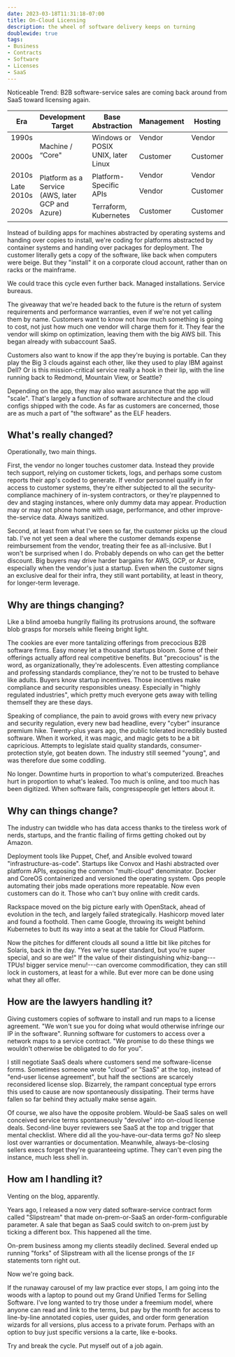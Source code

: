 ```yaml
---
date: 2023-03-18T11:31:18-07:00
title: On-Cloud Licensing
description: the wheel of software delivery keeps on turning
doublewide: true
tags:
- Business
- Contracts
- Software
- Licenses
- SaaS
---
```


Noticeable Trend: B2B software-service sales are coming back around from SaaS toward licensing again.

<table class=borders>
  <thead>
    <tr>
      <th>Era</th>
      <th>Development Target</th>
      <th>Base Abstraction</th>
      <th>Management</th>
      <th>Hosting</th>
      <th colspan=2>Buzzwords</th>
    </tr>
  </thead>
  <tbody>
    <tr>
      <td>1990s</td>
      <td rowspan=2>Machine / “Core"</td>
      <td rowspan=2>Windows or POSIX UNIX, later Linux</td>
      <td>Vendor</td>
      <td>Vendor</td>
      <td colspan=2><abbr title="Application Service Provider">ASP</abbr></td>
    </tr>
    <tr>
      <td>2000s</td>
      <td>Customer</td>
      <td>Customer</td>
      <td><abbr title="On-Premises Licensing">On-Prem</abbr></td>
      <td rowspan=2>Hybrid SaaS</td>
    </tr>
    <tr>
      <td>2010s</td>
      <td rowspan=3>Platform as a Service (AWS, later GCP and Azure)</td>
      <td rowspan=2>Platform-Specific APIs</td>
      <td>Vendor</td>
      <td>Vendor</td>
      <td><abbr title="Software as a Service">SaaS</abbr></td>
    </tr>
    <tr>
      <td>Late 2010s</td>
      <td>Vendor</td>
      <td>Customer</td>
      <td colspan=2>Subaccount SaaS</td>
    </tr>
    <tr>
      <td>2020s</td>
      <td>Terraform, Kubernetes</td>
      <td>Customer</td>
      <td>Customer</td>
      <td colspan=2>On-Cloud</td>
    </tr>
  </tbody>
</table>

Instead of building apps for machines abstracted by operating systems and handing over copies to install, we're coding for platforms abstracted by container systems and handing over packages for deployment.  The customer literally gets a copy of the software, like back when computers were beige.  But they "install" it on a corporate cloud account, rather than on racks or the mainframe.

We could trace this cycle even further back.  Managed installations.  Service bureaus.

The giveaway that we're headed back to the future is the return of system requirements and performance warranties, even if we're not yet calling them by name.  Customers want to know not how much something is going to cost, not just how much one vendor will charge them for it.  They fear the vendor will skimp on optimization, leaving them with the big AWS bill.  This began already with subaccount SaaS.

Customers also want to know if the app they're buying is portable.  Can they play the Big 3 clouds against each other, like they used to play IBM against Dell?  Or is this mission-critical service really a hook in their lip, with the line running back to Redmond, Mountain View, or Seattle?

Depending on the app, they may also want assurance that the app will "scale".  That's largely a function of software architecture and the cloud configs shipped with the code.  As far as customers are concerned, those are as much a part of "the software" as the ELF headers.

## What's really changed?

Operationally, two main things.

First, the vendor no longer touches customer data.  Instead they provide tech support, relying on customer tickets, logs, and perhaps some custom reports their app's coded to generate.  If vendor personnel qualify in for access to customer systems, they're either subjected to all the security-compliance machinery of in-system contractors, or they're playpenned to dev and staging instances, where only dummy data may appear.  Production may or may not phone home with usage, performance, and other improve-the-service data.  Always sanitized.

Second, at least from what I've seen so far, the customer picks up the cloud tab.  I've not yet seen a deal where the customer demands expense reimbursement from the vendor, treating their fee as all-inclusive.  But I won't be surprised when I do.  Probably depends on who can get the better discount.  Big buyers may drive harder bargains for AWS, GCP, or Azure, especially when the vendor's just a startup.  Even when the customer signs an exclusive deal for their infra, they still want portability, at least in theory, for longer-term leverage.

## Why are things changing?

Like a blind amoeba hungrily flailing its protrusions around, the software blob grasps for morsels while fleeing bright light.

The cookies are ever more tantalizing offerings from precocious B2B software firms.  Easy money let a thousand startups bloom.  Some of their offerings actually afford real competitive benefits.  But "precocious" is the word, as organizationally, they're adolescents.  Even attesting compliance and professing standards compliance, they're not to be trusted to behave like adults.  Buyers know startup incentives.  Those incentives make compliance and security responsibles uneasy.  Especially in "highly regulated industries", which pretty much everyone gets away with telling themself they are these days.

Speaking of compliance, the pain to avoid grows with every new privacy and security regulation, every new bad headline, every "cyber" insurance premium hike.  Twenty-plus years ago, the public tolerated incredibly busted software.  When it worked, it was magic, and magic gets to be a bit capricious.  Attempts to legislate staid quality standards, consumer-protection style, got beaten down.  The industry still seemed "young", and was therefore due some coddling.

No longer.  Downtime hurts in proportion to what's computerized.  Breaches hurt in proportion to what's leaked.  Too much is online, and too much has been digitized.  When software fails, congresspeople get letters about it.

## Why can things change?

The industry can twiddle who has data access thanks to the tireless work of nerds, startups, and the frantic flailing of firms getting choked out by Amazon.

Deployment tools like Puppet, Chef, and Ansible evolved toward "infrastructure-as-code".  Startups like Convox and Hashi abstracted over platform APIs, exposing the common "multi-cloud" denominator.  Docker and CoreOS containerized and versioned the operating system.  Ops people automating their jobs made operations more repeatable.  Now even customers can do it.  Those who can't buy online with credit cards.

Rackspace moved on the big picture early with OpenStack, ahead of evolution in the tech, and largely failed strategically.  Hashicorp moved later and found a foothold.  Then came Google, throwing its weight behind Kubernetes to butt its way into a seat at the table for Cloud Platform.

Now the pitches for different clouds all sound a little bit like pitches for Solaris, back in the day.  "Yes we're super standard, but you're super special, and so are we!"  If the value of their distinguishing whiz-bang---TPUs! bigger service menu!---can overcome commodification, they can still lock in customers, at least for a while.  But ever more can be done using what they all offer.

## How are the lawyers handling it?

Giving customers copies of software to install and run maps to a license agreement.  "We won't sue you for doing what would otherwise infringe our IP in the software".  Running software for customers to access over a network maps to a service contract.  "We promise to do these things we wouldn't otherwise be obligated to do for you".

I still negotiate SaaS deals where customers send me software-license forms.  Sometimes someone wrote "cloud" or "SaaS" at the top, instead of "end-user license agreement", but half the sections are scarcely reconsidered license slop.  Bizarrely, the rampant conceptual type errors this used to cause are now spontaneously dissipating.  Their terms have fallen so far behind they actually make sense again.

Of course, we also have the opposite problem.  Would-be SaaS sales on well conceived service terms spontaneously "devolve" into on-cloud license deals.  Second-line buyer reviewers see SaaS at the top and trigger that mental checklist.  Where did all the you-have-our-data terms go?  No sleep lost over warranties or documentation.  Meanwhile, always-be-closing sellers execs forget they're guaranteeing uptime.  They can't even ping the instance, much less shell in.

## How am I handling it?

Venting on the blog, apparently.

Years ago, I released a now very dated software-service contract form called "Slipstream" that made on-prem-or-SaaS an order-form-configurable parameter.  A sale that began as SaaS could switch to on-prem just by ticking a different box.  This happened all the time.

On-prem business among my clients steadily declined.  Several ended up running "forks" of Slipstream with all the license prongs of the `IF` statements torn right out.

Now we're going back.

If the runaway carousel of my law practice ever stops, I am going into the woods with a laptop to pound out my Grand Unified Terms for Selling Software.  I've long wanted to try those under a freemium model, where anyone can read and link to the terms, but pay by the month for access to line-by-line annotated copies, user guides, and order form generation wizards for all versions, plus access to a private forum.  Perhaps with an option to buy just specific versions a la carte, like e-books.

Try and break the cycle.  Put myself out of a job again.
